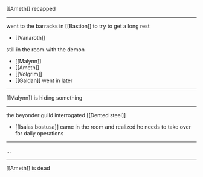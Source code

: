 [[Ameth]] recapped

---

went to the barracks in [[Bastion]] to try to get a long rest
- [[Vanaroth]]

still in the room with the demon
- [[Malynn]]
- [[Ameth]]
- [[Volgrim]]
- [[Galdan]] went in later

---

[[Malynn]] is hiding something

---

the beyonder guild interrogated [[Dented steel]]
- [[Isaias bostusa]] came in the room and realized he needs to take over for daily operations

---

...

---

[[Ameth]] is dead